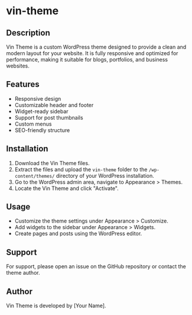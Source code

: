 # vin-theme

## Description
Vin Theme is a custom WordPress theme designed to provide a clean and modern layout for your website. It is fully responsive and optimized for performance, making it suitable for blogs, portfolios, and business websites.

## Features
- Responsive design
- Customizable header and footer
- Widget-ready sidebar
- Support for post thumbnails
- Custom menus
- SEO-friendly structure

## Installation
1. Download the Vin Theme files.
2. Extract the files and upload the `vin-theme` folder to the `/wp-content/themes/` directory of your WordPress installation.
3. Go to the WordPress admin area, navigate to Appearance > Themes.
4. Locate the Vin Theme and click "Activate".

## Usage
- Customize the theme settings under Appearance > Customize.
- Add widgets to the sidebar under Appearance > Widgets.
- Create pages and posts using the WordPress editor.

## Support
For support, please open an issue on the GitHub repository or contact the theme author.

## Author
Vin Theme is developed by [Your Name].